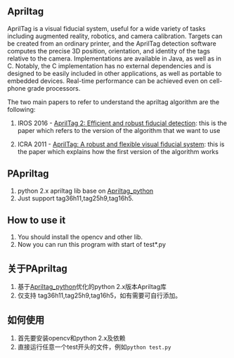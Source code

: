 ## Apriltag
AprilTag is a visual fiducial system, useful for a wide variety of tasks including augmented reality, robotics, and camera calibration. Targets can be created from an ordinary printer, and the AprilTag detection software computes the precise 3D position, orientation, and identity of the tags relative to the camera. Implementations are available in Java, as well as in C. Notably, the C implementation has no external dependencies and is designed to be easily included in other applications, as well as portable to embedded devices. Real-time performance can be achieved even on cell-phone grade processors.

The two main papers to refer to understand the apriltag algorithm are the following:

1. IROS 2016 - [AprilTag 2: Efficient and robust fiducial detection](https://april.eecs.umich.edu/media/pdfs/wang2016iros.pdf): this is the paper which refers to the version of the algorithm that we want to use

2. ICRA 2011 - [AprilTag: A robust and flexible visual fiducial system](https://ieeexplore.ieee.org/abstract/document/5979561/): this is the paper which explains how the first version of the algorithm works

## PApriltag
1. python 2.x apriltag lib base on [Apriltag_python](https://github.com/BlackJocker1995/Apriltag_python)
2. Just support tag36h11,tag25h9,tag16h5.

## How to use it
1. You should install the opencv and other lib.
2. Now you can run this program with start of test*.py

## 关于PApriltag 
1. 基于[Apriltag_python](https://github.com/BlackJocker1995/Apriltag_python)优化的python 2.x版本Apriltag库
2. 仅支持 tag36h11,tag25h9,tag16h5，如有需要可自行添加。

## 如何使用
1. 首先要安装opencv和python 2.x及依赖
2. 直接运行任意一个test开头的文件，例如`python test.py`

